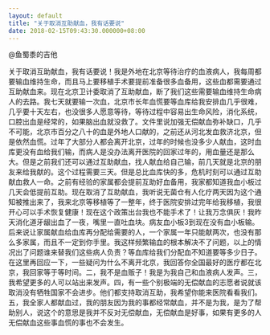 ```yaml
---
layout: default
title: "关于取消互助献血，我有话要说"
date: 2018-02-15T09:43:30.000000+08:00
---
```


@鱼蜀黍的吉他

关于取消互助献血，我有话要说！我是外地在北京等待治疗的血液病人，我每周都要输血维持生命，而且马上要移植手术要提前准备很多血备用，这些血都需要通过互助献血来。现在北京卫计委取消了互助献血，断了我们这些需要输血维持生命病人的去路。我七天就要输一次血，北京市长年血慌要等血库给我安排血几乎很难，几乎要十天左右，也没很多人愿意等待，等待过程中容易出生命风险，消化系统，口腔出血是经常的，如果脑出血就没救了。文件里说加强无偿献血弥补缺口，几乎不可能，北京市百分之八十的血是外地人口献的，之前还从河北发血救济北京，但是依然血慌。过年了大部分人都会离开北京，过年的时候也没多少人献血，这时血库更没有血给我们输，而病人是没办法离开医院的回家过年的，用血量还是那么大。但是之前我们还可以通过互助献血，找人献血给自己输，前几天就是北京的朋友来给我献的。这个过程需要三天。但是总比血库快的多，危机时刻可以通过互助献血救人一命。之前有经验的家属都会提前互助好血备用，我家都知道我血小板过几天会低提前互助。现在取消了互助献血，我听说无菌仓有人化疗两天因为这个通知被推出来了，我来北京等移植等了一整年，终于医院安排过完年给我移植，我很开心可以手术恢复健康！现在这个政策出台我也不能手术了！让我万念俱灰！我昨天消化道牙龈出血了一夜，嘴里一直吐血块。病友血小板3到现在没有血小板输。后来说让家属献血给血库再分配给需要的人，一个家属一年只能献两次，也没有那么多家属，而且不一定到你手里。我这样频繁输血的根本解决不了问题，以上的情况出了问题谁来替我们这些病人负责？等血库给我们分配血不知道要等多少日子。在这里再回应一下，一些疑问为什么不离开北京，我回答你全国最好的医疗都在北京，我回家等于等时间。二，我不是血贩子！我是为我自己和血液病人发声。三，我希望更多的人可以站出来发声。四，有一些个别极端的无偿献血的志愿者说就该取消没有牺牲国家不会进步。他们都支持取消互助，我希望你能来医院看看我们。五，我全家人都献血过，我的朋友因为我的事都经常献血，并不是为我，是为了帮助别人，说这个的意思是我并不反对无偿献血，无偿献血是好事，如果有更多的人无偿献血这些事血慌的事也不会发生。

